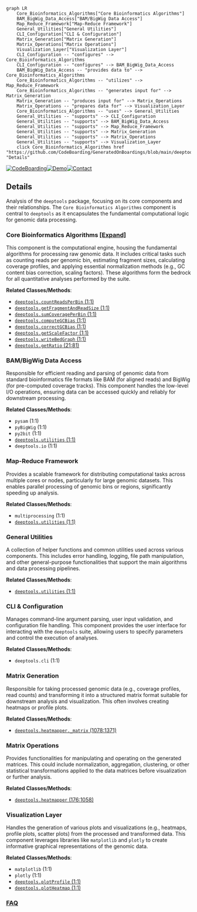 ```mermaid
graph LR
    Core_Bioinformatics_Algorithms["Core Bioinformatics Algorithms"]
    BAM_BigWig_Data_Access["BAM/BigWig Data Access"]
    Map_Reduce_Framework["Map-Reduce Framework"]
    General_Utilities["General Utilities"]
    CLI_Configuration["CLI & Configuration"]
    Matrix_Generation["Matrix Generation"]
    Matrix_Operations["Matrix Operations"]
    Visualization_Layer["Visualization Layer"]
    CLI_Configuration -- "configures" --> Core_Bioinformatics_Algorithms
    CLI_Configuration -- "configures" --> BAM_BigWig_Data_Access
    BAM_BigWig_Data_Access -- "provides data to" --> Core_Bioinformatics_Algorithms
    Core_Bioinformatics_Algorithms -- "utilizes" --> Map_Reduce_Framework
    Core_Bioinformatics_Algorithms -- "generates input for" --> Matrix_Generation
    Matrix_Generation -- "produces input for" --> Matrix_Operations
    Matrix_Operations -- "prepares data for" --> Visualization_Layer
    Core_Bioinformatics_Algorithms -- "uses" --> General_Utilities
    General_Utilities -- "supports" --> CLI_Configuration
    General_Utilities -- "supports" --> BAM_BigWig_Data_Access
    General_Utilities -- "supports" --> Map_Reduce_Framework
    General_Utilities -- "supports" --> Matrix_Generation
    General_Utilities -- "supports" --> Matrix_Operations
    General_Utilities -- "supports" --> Visualization_Layer
    click Core_Bioinformatics_Algorithms href "https://github.com/CodeBoarding/GeneratedOnBoardings/blob/main/deeptools/Core_Bioinformatics_Algorithms.md" "Details"
```

[![CodeBoarding](https://img.shields.io/badge/Generated%20by-CodeBoarding-9cf?style=flat-square)](https://github.com/CodeBoarding/GeneratedOnBoardings)[![Demo](https://img.shields.io/badge/Try%20our-Demo-blue?style=flat-square)](https://www.codeboarding.org/demo)[![Contact](https://img.shields.io/badge/Contact%20us%20-%20contact@codeboarding.org-lightgrey?style=flat-square)](mailto:contact@codeboarding.org)

## Details

Analysis of the `deeptools` package, focusing on its core components and their relationships. The `Core Bioinformatics Algorithms` component is central to `deeptools` as it encapsulates the fundamental computational logic for genomic data processing.

### Core Bioinformatics Algorithms [[Expand]](./Core_Bioinformatics_Algorithms.md)
This component is the computational engine, housing the fundamental algorithms for processing raw genomic data. It includes critical tasks such as counting reads per genomic bin, estimating fragment sizes, calculating coverage profiles, and applying essential normalization methods (e.g., GC content bias correction, scaling factors). These algorithms form the bedrock for all quantitative analyses performed by the suite.


**Related Classes/Methods**:

- <a href="https://github.com/deeptools/deeptools/blob/master/deeptools/countReadsPerBin.py#L1-L1" target="_blank" rel="noopener noreferrer">`deeptools.countReadsPerBin` (1:1)</a>
- <a href="https://github.com/deeptools/deeptools/blob/master/deeptools/getFragmentAndReadSize.py#L1-L1" target="_blank" rel="noopener noreferrer">`deeptools.getFragmentAndReadSize` (1:1)</a>
- <a href="https://github.com/deeptools/deeptools/blob/master/deeptools/sumCoveragePerBin.py#L1-L1" target="_blank" rel="noopener noreferrer">`deeptools.sumCoveragePerBin` (1:1)</a>
- <a href="https://github.com/deeptools/deeptools/blob/master/deeptools/computeGCBias.py#L1-L1" target="_blank" rel="noopener noreferrer">`deeptools.computeGCBias` (1:1)</a>
- <a href="https://github.com/deeptools/deeptools/blob/master/deeptools/correctGCBias.py#L1-L1" target="_blank" rel="noopener noreferrer">`deeptools.correctGCBias` (1:1)</a>
- <a href="https://github.com/deeptools/deeptools/blob/master/deeptools/getScaleFactor.py#L1-L1" target="_blank" rel="noopener noreferrer">`deeptools.getScaleFactor` (1:1)</a>
- <a href="https://github.com/deeptools/deeptools/blob/master/deeptools/writeBedGraph.py#L1-L1" target="_blank" rel="noopener noreferrer">`deeptools.writeBedGraph` (1:1)</a>
- <a href="https://github.com/deeptools/deeptools/blob/master/deeptools/getRatio.py#L21-L81" target="_blank" rel="noopener noreferrer">`deeptools.getRatio` (21:81)</a>


### BAM/BigWig Data Access
Responsible for efficient reading and parsing of genomic data from standard bioinformatics file formats like BAM (for aligned reads) and BigWig (for pre-computed coverage tracks). This component handles the low-level I/O operations, ensuring data can be accessed quickly and reliably for downstream processing.


**Related Classes/Methods**:

- `pysam` (1:1)
- `pyBigWig` (1:1)
- `py2bit` (1:1)
- <a href="https://github.com/deeptools/deeptools/blob/master/deeptools/utilities.py#L1-L1" target="_blank" rel="noopener noreferrer">`deeptools.utilities` (1:1)</a>
- `deeptools.io` (1:1)


### Map-Reduce Framework
Provides a scalable framework for distributing computational tasks across multiple cores or nodes, particularly for large genomic datasets. This enables parallel processing of genomic bins or regions, significantly speeding up analysis.


**Related Classes/Methods**:

- `multiprocessing` (1:1)
- <a href="https://github.com/deeptools/deeptools/blob/master/deeptools/utilities.py#L1-L1" target="_blank" rel="noopener noreferrer">`deeptools.utilities` (1:1)</a>


### General Utilities
A collection of helper functions and common utilities used across various components. This includes error handling, logging, file path manipulation, and other general-purpose functionalities that support the main algorithms and data processing pipelines.


**Related Classes/Methods**:

- <a href="https://github.com/deeptools/deeptools/blob/master/deeptools/utilities.py#L1-L1" target="_blank" rel="noopener noreferrer">`deeptools.utilities` (1:1)</a>


### CLI & Configuration
Manages command-line argument parsing, user input validation, and configuration file handling. This component provides the user interface for interacting with the `deeptools` suite, allowing users to specify parameters and control the execution of analyses.


**Related Classes/Methods**:

- `deeptools.cli` (1:1)


### Matrix Generation
Responsible for taking processed genomic data (e.g., coverage profiles, read counts) and transforming it into a structured matrix format suitable for downstream analysis and visualization. This often involves creating heatmaps or profile plots.


**Related Classes/Methods**:

- <a href="https://github.com/deeptools/deeptools/blob/master/deeptools/heatmapper.py#L1078-L1371" target="_blank" rel="noopener noreferrer">`deeptools.heatmapper._matrix` (1078:1371)</a>


### Matrix Operations
Provides functionalities for manipulating and operating on the generated matrices. This could include normalization, aggregation, clustering, or other statistical transformations applied to the data matrices before visualization or further analysis.


**Related Classes/Methods**:

- <a href="https://github.com/deeptools/deeptools/blob/master/deeptools/heatmapper.py#L176-L1058" target="_blank" rel="noopener noreferrer">`deeptools.heatmapper` (176:1058)</a>


### Visualization Layer
Handles the generation of various plots and visualizations (e.g., heatmaps, profile plots, scatter plots) from the processed and transformed data. This component leverages libraries like `matplotlib` and `plotly` to create informative graphical representations of the genomic data.


**Related Classes/Methods**:

- `matplotlib` (1:1)
- `plotly` (1:1)
- <a href="https://github.com/deeptools/deeptools/blob/master/deeptools/plotProfile.py#L1-L1" target="_blank" rel="noopener noreferrer">`deeptools.plotProfile` (1:1)</a>
- <a href="https://github.com/deeptools/deeptools/blob/master/deeptools/plotHeatmap.py#L1-L1" target="_blank" rel="noopener noreferrer">`deeptools.plotHeatmap` (1:1)</a>




### [FAQ](https://github.com/CodeBoarding/GeneratedOnBoardings/tree/main?tab=readme-ov-file#faq)